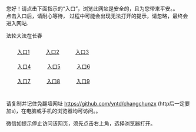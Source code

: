 您好！请点击下面指示的“入口”，浏览此网站是安全的，且为您带来平安。。 <br/>
点击入口后，请耐心等待， 过程中可能会出现无法打开的提示，请忽略，最终会进入网站. </br>

法轮大法在长春<br/>
<div style="padding:10px"><a style="margin:20px" target="_blank" href="https://dahzkl5cy8o7m.cloudfront.net/2Qpsp?eiiktgsl" id="ccLink1" rel="nofollow">入口1</a> <a target="_blank" style="margin:20px" href="https://d34oewuzlhy1ch.cloudfront.net/2Qpsp?ytemmi" id="ccLink2" rel="nofollow">入口2</a> <a style="margin:20px" target="_blank" href="https://d2a73ugy4tffn1.cloudfront.net/2Qpsp?agtoof" id="ccLink3" rel="nofollow">入口3</a></div>

<div style="padding:10px" ><a style="margin:20px" target="_blank" href="https://dahzkl5cy8o7m.cloudfront.net/2Qpsp?eiiktgsl" id="ccLink4" rel="nofollow">入口4</a> <a style="margin:20px" href="https://d34oewuzlhy1ch.cloudfront.net/2Qpsp?ytemmi" target="_blank" id="ccLink5" rel="nofollow">入口5</a> <a style="margin:20px" href="https://d2a73ugy4tffn1.cloudfront.net/2Qpsp?agtoof" target="_blank" id="ccLink6" rel="nofollow">入口6</a></div>

<div style="padding:10px"><a style="margin:20px" target="_blank" href="https://dahzkl5cy8o7m.cloudfront.net/2Qpsp?eiiktgsl" id="ccLink7" rel="nofollow">入口7</a> <a style="margin:20px" href="https://d34oewuzlhy1ch.cloudfront.net/2Qpsp?ytemmi" target="_blank" id="ccLink8" rel="nofollow">入口8</a> <a style="margin:20px" target="_blank" href="https://d2a73ugy4tffn1.cloudfront.net/2Qpsp?agtoof" id="ccLink9" rel="nofollow">入口9</a></div>

<br/>



请复制并记住免翻墙网址 https://github.com/yntd/changchunzx (http后一定要加s)，在电脑或手机的浏览器均可访问。。<br/>

微信如提示停止访问该网页，须先点击右上角，选择浏览器打开。
